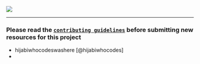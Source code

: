 <img src="./RTU DIGITAL LIBRARY.jpg" />

***

### **Please read the [`contributing guidelines`](./contributing.md) before submitting new resources for this project**

* hijabiwhocodeswashere [@hijabiwhocodes]
*
